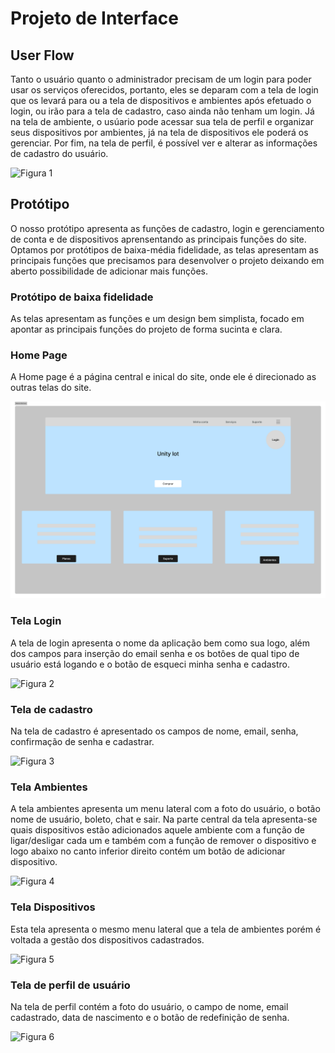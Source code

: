 
# Projeto de Interface

## User Flow

Tanto o usuário quanto o administrador precisam de um login para poder usar os serviços oferecidos, portanto, eles se deparam com a tela de login que os levará para ou a tela de dispositivos e ambientes após efetuado o login, ou irão para a tela de cadastro, caso ainda não tenham um login. Já na tela de ambiente, o usúario pode acessar sua tela de perfil e organizar seus dispositivos por ambientes, já na tela de dispositivos ele poderá os gerenciar. Por fim, na tela de perfil, é possível ver e alterar as informações de cadastro do usuário.


<img src="https://i.ibb.co/ZYY7Dqs/Prot-tipo-IOT-UNity-ver-1.png" alt="Figura 1">

## Protótipo

O nosso protótipo apresenta as funções de cadastro, login e gerenciamento de conta e de dispositivos aprensentando as principais funções do site. Optamos por protótipos de baixa-média fidelidade, as telas apresentam as principais funções que precisamos para desenvolver o projeto deixando em aberto possibilidade de adicionar mais funções.







### Protótipo de baixa fidelidade

As telas apresentam as funções e um design bem simplista, focado em apontar as principais funções do projeto de forma sucinta e clara.

### Home Page
A Home page é a página central e inical do site, onde ele é direcionado as outras telas do site. 

<img src="../documentos/img/Home Page 2.png" alt="Home Page">

### Tela Login

A tela de login apresenta o nome da aplicação bem como sua logo, além dos campos para inserção do email senha e os botôes de qual tipo de usuário está logando e o botão de esqueci minha senha e cadastro.

<img src="https://i.ibb.co/hd839h7/Desktop-2.png" alt="Figura 2"/>


### Tela de cadastro 

Na tela de cadastro é apresentado os campos de nome, email, senha, confirmação de senha e cadastrar.

<img src="https://i.ibb.co/cgjDJD0/Desktop-3.png" alt="Figura 3"/> 

### Tela Ambientes

A tela ambientes apresenta um menu lateral com a foto do usuário, o botão nome de usuário, boleto, chat e sair. Na parte central da tela apresenta-se quais dispositivos estão adicionados aquele ambiente com a função de ligar/desligar cada um e também com a função de remover o dispositivo e logo abaixo no canto inferior direito contém um botão de adicionar dispositivo.


<img src="https://i.ibb.co/NmXN5SS/Desktop-4.png" alt="Figura 4"/>

### Tela Dispositivos 

Esta tela apresenta o mesmo menu lateral que a tela de ambientes porém é voltada a gestão dos dispositivos cadastrados.

<img src="https://i.ibb.co/sPFJL6f/Desktop-5.png" alt="Figura 5"/>


### Tela de perfil de usuário

Na tela de perfil contém a foto do usuário, o campo de nome, email cadastrado, data de nascimento e o botão de redefinição de senha.


<img src="https://i.ibb.co/2NpxWV6/Desktop-6.png" alt="Figura 6"/> 



